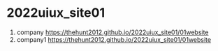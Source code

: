 # 2022uiux_site01
1. company https://thehunt2012.github.io/2022uiux_site01/01website
1. company1 https://thehunt2012.github.io/2022uiux_site01/01website